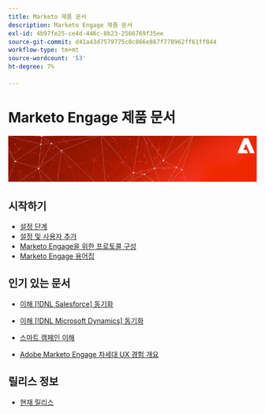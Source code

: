 ```yaml
---
title: Marketo 제품 문서
description: Marketo Engage 제품 문서
exl-id: 4b97fe25-ce4d-446c-8b23-2566769f35ee
source-git-commit: d41a43d7579775c0c866e867f778962ff61ff044
workflow-type: tm+mt
source-wordcount: '53'
ht-degree: 7%

---
```


# Marketo Engage 제품 문서

![](assets/marketo-docs-banner.jpg)

## 시작하기

* [설정 단계](/help/marketo/getting-started/initial-setup/setup-steps.md)
* [설정 및 사용자 추가](/help/marketo/getting-started/quick-wins/get-set-up-and-add-a-person.md)
* [Marketo Engage을 위한 프로토콜 구성](/help/marketo/getting-started/initial-setup/configure-protocols-for-marketo.md)
* [Marketo Engage 용어집](/help/marketo/getting-started/things-to-know/marketo-engage-glossary.md)

## 인기 있는 문서

* [이해 [!DNL Salesforce] 동기화](/help/marketo/product-docs/crm-sync/salesforce-sync/understanding-the-salesforce-sync.md)

* [이해 [!DNL Microsoft Dynamics] 동기화](/help/marketo/product-docs/crm-sync/microsoft-dynamics-sync/understanding-the-microsoft-dynamics-sync.md)

* [스마트 캠페인 이해](/help/marketo/product-docs/core-marketo-concepts/smart-campaigns/understanding-smart-campaigns.md)

* [Adobe Marketo Engage 차세대 UX 경험 개요](/help/marketo/product-docs/marketo-engage-modern-ux/overview.md)

## 릴리스 정보

* [현재 릴리스](/help/marketo/release-notes/current.md)
